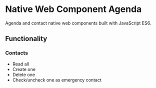 # Native Web Component Agenda
Agenda and contact native web components built with JavaScript ES6.
## Functionality
### Contacts
- Read all
- Create one
- Delete one
- Check/uncheck one as emergency contact